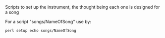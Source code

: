 Scripts to set up the instrument, the thought being each one is designed for a song

For a script "songs/NameOfSong"  use by:

`perl setup echo songs/NameOfSong`


